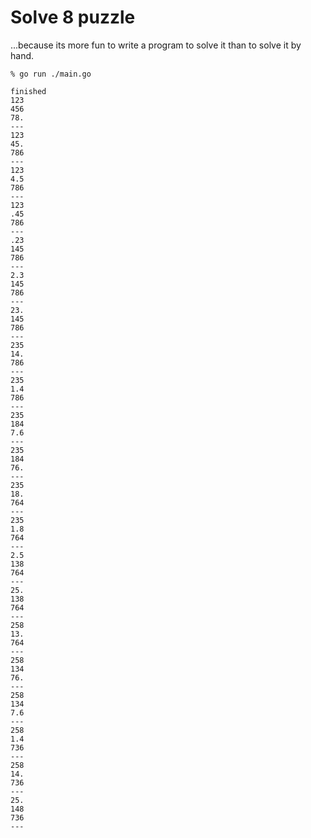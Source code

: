# Solve 8 puzzle

...because its more fun to write a program to solve it than to solve it by hand.


```
% go run ./main.go

finished
123
456
78.
---
123
45.
786
---
123
4.5
786
---
123
.45
786
---
.23
145
786
---
2.3
145
786
---
23.
145
786
---
235
14.
786
---
235
1.4
786
---
235
184
7.6
---
235
184
76.
---
235
18.
764
---
235
1.8
764
---
2.5
138
764
---
25.
138
764
---
258
13.
764
---
258
134
76.
---
258
134
7.6
---
258
1.4
736
---
258
14.
736
---
25.
148
736
---
```
